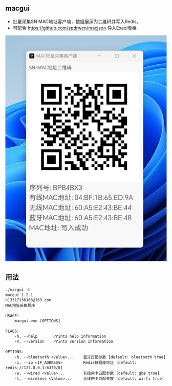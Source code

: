 ## macgui

 - 批量采集SN MAC地址客户端，数据展示为二维码并写入Redis。
 - 可配合 <https://github.com/spdrwcn/macjson> 导入Execl表格

 ![macgui](macgui.png)

## 用法

```
./macgui -h
macgui 1.2.1
h13317136163@163.com
MAC地址采集程序

USAGE:
    macgui.exe [OPTIONS]

FLAGS:
    -h, --help       Prints help information
    -V, --version    Prints version information

OPTIONS:
    -b, --bluetooth <Value>...    蓝牙匹配参数 [default: bluetooth true]
    -i, --ip <IP_ADDRESS>         Redis数据库地址 [default: redis://127.0.0.1:6379/0]
    -w, --wired <Value>...        有线网卡匹配参数 [default: gbe true]
    -l, --wireless <Value>...     无线网卡匹配参数 [default: wi-fi true]
```

